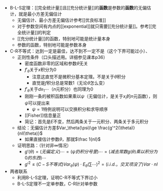 - B-L-S定理：[[完全统计量]]且[[充分统计量]]的**函数**是参数的**函数**的无偏估计，就是最小方差无偏估计
  - 无偏估计、最小方差无偏估计参考[[优良标准]]
  - 对于参数空间有内点的[[exponential]]就只需要[[充分统计量]]。参考[[完全统计量]]的判定
  - [[充分统计量]]的函数，特别地可能是统计量本身
  - 参数的函数，特别地可能是参数本身
- C-R不等式：达到一定是最佳，达不到不一定不是（这个下界可能过小）、
  - 正则性条件（口头描述用。详细参见课本p36）
    - 密度函数非零的区域和参数$\theta$无关
    - $f'_\theta$关于$x$积分为0
      - 注意这直觉不是微积分基本定理。不是关于$\theta$积分
      - 直觉是$f$积分总是常数1（无论$\theta$怎么变）
    - $f'_\theta$关于$dx_1\cdots$（$n$元积分）也同理为0
    - 刚刚一条的被积函数如果乘以$\psi$（无偏估计，是关于$x_i$的$n$元函数），则$\psi$可以提出来
      - $\psi=1$特例说明可以交换积分和求导顺序
    - [[Fisher]]信息量正
    - 简记：首先是$E$不变，然后两条关于一元积分、两条关于多元积分
  - 结论：无偏估计方差$Var_\theta(\psi)\ge \frac{g'^2(\theta)}{nI(\theta)}$
    - 如果直接估计参数$\theta$，那就$\frac 1{nI}$
  - 证明思路：（针对非$\infty$情况）
    - $g'(\theta)=(无偏定义)\cdots =(\psi 扔积分号里)\cdots=(减去常数g(\theta)乘以积分为0的东西)\cdots$
    - $g'^2\le (C-S不等式)Var_\theta(\psi)\cdot E_\theta(\sum \cdots)^2=(i.i.d.，交叉项没了)Var\cdot nI$
- 两者联系
  - 利用B-L-S定理，证明C-R不等式下界过小
  - B-L-S定理不一定单参数，C-R针对单参数